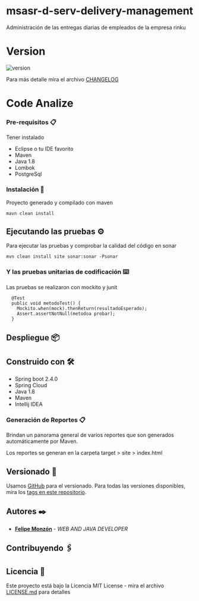 # msasr-d-serv-delivery-management

Administración de las entregas  diarias de empleados de la empresa rinku

# Version

![version](https://img.shields.io/badge/version-1.0.0-blue.svg)

Para más detalle mira el archivo [CHANGELOG](CHANGELOG)

# Code Analize



### Pre-requisitos 📋

Tener instalado
* Eclipse o tu IDE favorito
* Maven
* Java 1.8
* Lombok
* PostgreSql

### Instalación 🔧

Proyecto generado y compilado con maven

```
mavn clean install
```

## Ejecutando las pruebas ⚙

Para ejecutar las pruebas y comprobar la calidad del código en sonar

```
mvn clean install site sonar:sonar -Psonar
```

### Y las pruebas unitarias de codificación ⌨️

Las pruebas se realizaron con mockito y junit



      @Test
      public void metodoTest() {
        Mockito.when(mock).thenReturn(resultadoEsperado);
        Assert.assertNotNull(metodoa probar);
      }



## Despliegue 📦

## Construido con 🛠️

* Spring boot 2.4.0
* Spring Cloud
* Java 1.8
* Maven
* Intellij IDEA

### Generación de Reportes 📋

Brindan un panorama general de varios reportes que son generados automáticamente por Maven.


Los reportes se generan en la carpeta target > site > index.html

## Versionado 📌

Usamos [GitHub](https://github.com/felipemonzon/msacm-d-csmg-customer-managment) para el versionado. Para todas las versiones disponibles, mira los [tags en este repositorio](https://github.com/felipemonzon/msacm-d-csmg-customer-managment/tags).
## Autores ✒️

* **[Felipe Monzón](https://felipemonzon.github.io/)** - *WEB AND JAVA DEVELOPER*

## Contribuyendo 🖇


## Licencia 📄

Este proyecto está bajo la Licencia MIT License - mira el archivo [LICENSE.md](LICENSE) para detalles

